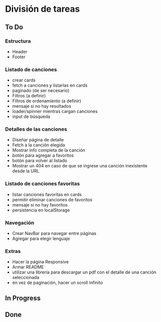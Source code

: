 # División de tareas

## To Do

### Estructura

- Header
- Footer

### Listado de canciones

- crear cards
- fetch a canciones y listarlas en cards
- paginado (de ser necesario)
- Filtros (a definir)
- Filtros de ordenamiento (a definir)
- mensaje si no hay resultados
- loader/spinner mientras cargan canciones
- input de búsqueda

### Detalles de las canciones

- Diseñar página de detalle
- Fetch a la canción elegida
- Mostrar info completa de la canción
- botón para agregar a favoritos
- botón para volver al listado
- Mostrar un 404 en caso de que se ingrese una canción inexistente desde la URL

### Listado de canciones favoritas

- listar canciones favoritas en cards
- permitir eliminar canciones de favoritos
- mensaje si no hay favoritos
- persistencia en localStorage

### Navegación

- Crear NavBar para navegar entre páginas
- Agregar para elegir lenguaje

### Extras

- Hacer la página Responsive
- Armar README
- utilizar una librería para descargar un pdf con el detalle de una canción seleccionada
- en vez de paginación, hacer un scroll infinito

## In Progress

## Done
